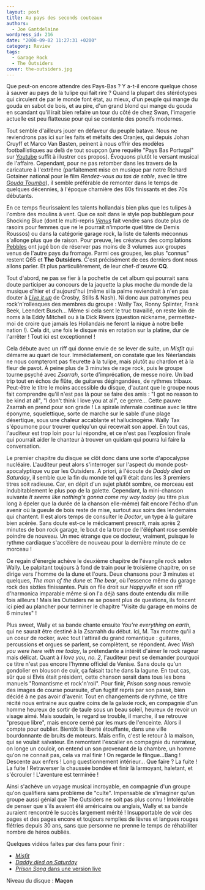 ```yaml
---
layout: post
title: Au pays des seconds couteaux
authors:
  - Joe Gantdelaine
wordpress_id: 216
date: "2008-09-02 11:27:31 +0200"
category: Review
tags:
  - Garage Rock
  - The Outsiders
cover: the-outsiders.jpg
---
```


Que peut-on encore attendre des Pays-Bas ? Y a-t-il encore quelque chose à
sauver au pays de la tulipe qui fait rire ? Quand la plupart des stéréotypes qui
circulent de par le monde font état, au mieux, d'un peuple qui mange du gouda en
sabot de bois, et au pire, d'un grand blond qui mange du gouda en scandant qu'il
irait bien refaire un tour du côté de chez Swan, l'imagerie actuelle est peu
flatteuse pour qui se contente des poncifs modernes.

Tout semble d'ailleurs jouer en défaveur du peuple batave. Nous ne reviendrons
pas ici sur les faits et méfaits des Oranjes, qui depuis Johan Cruyff et Marco
Van Basten, peinent à nous offrir des modèles footballistiques au delà de tout
soupçon (une requête "Pays Bas Portugal" sur [Youtube][1] suffit à illustrer ces
propos). Évoquons plutôt le versant musical de l'affaire. Cependant, pour ne pas
retomber dans les travers de la caricature à l'extrême (parfaitement mise en
musique par notre Richard Gotainer national pour le film _Rendez-vous au tas de
sable_, avec le titre [_Gouda Toumba_][2]), il semble préférable de remonter
dans le temps de quelques décennies, à l'époque charnière des 60s finissants et
des 70s débutants.

En ce temps fleurissaient les talents hollandais bien plus que les tulipes à
l'ombre des moulins à vent. Que ce soit dans le style pop bubblegum pour
Shocking Blue (dont le multi-repris [_Venus_][3] fait vendre sans doute plus de
rasoirs pour femmes que ne le pourrait n'importe quel titre de Demis Roussos) ou
dans la catégorie garage rock, la liste de talents méconnus s'allonge plus que
de raison. Pour preuve, les créateurs des compilations [Pebbles][4] ont jugé bon
de réserver pas moins de 3 volumes aux groupes venus de l'autre pays du fromage.
Parmi ces groupes, les plus "connus" restent Q65 et **The Outsiders**. C'est
précisément de ces derniers dont nous allons parler. Et plus particulièrement,
de leur chef-d'œuvre **CQ**.

Tout d'abord, ne pas se fier à la pochette de cet album qui pourrait sans doute
participer au concours de la jaquette la plus moche du monde de la musique
d'hier et d'aujourd'hui (même si la palme reviendrait à n'en pas douter à [_Live
it up_][5] de Crosby, Stills & Nash). Ni donc aux patronymes peu
rock'n'rollesques des membres du groupe : Wally Tax, Ronny Splinter, Frank Beek,
Leendert Busch… Même si cela sent le truc travaillé, on reste loin de noms à la
Eddy Mitchell ou à la Dick Rivers (question nickname, permettez-moi de croire
que jamais les Hollandais ne feront la nique à notre belle nation !). Cela dit,
une fois le disque mis en rotation sur la platine, dur de l'arrêter ! Tout ici
est exceptionnel !

Cela débute avec un riff qui donne envie de se lever de suite, un _Misfit_ qui
démarre au quart de tour. Immédiatement, on constate que les Néerlandais ne nous
compteront pas fleurette à la tulipe, mais plutôt au chardon et à la fleur de
pavot. À peine plus de 3 minutes de rage rock, puis le groupe tourne psyché avec
_Zsarrah_, sorte d'imprécation, de messe noire. Un bad trip tout en échos de
flûte, de guitares dégingandées, de rythmes tribaux. Peut-être le titre le moins
accessible du disque, d'autant que le groupe nous fait comprendre qu'il n'est
pas là pour se faire des amis : "I got no reason to be kind at all", "I don't
think I love you at all", ce genre… Cette pauvre Zsarrah en prend pour son
grade ! La spirale infernale continue avec le titre éponyme, squelettique, sorte
de marche sur le sable d'une plage désertique, sous une chaleur accablante et
hallucinogène. Wally Tax s'époumone pour trouver quelqu'un qui recevrait son
appel. En tout cas, l'auditeur est trop loin pour lui répondre, et ce n'est pas
l'explosion finale qui pourrait aider le chanteur à trouver un quidam qui pourra
lui faire la conversation.

Le premier chapitre du disque se clôt donc dans une sorte d'apocalypse
nucléaire. L'auditeur peut alors s'interroger sur l'aspect du monde
post-apocalyptique vu par les Outsiders. A priori, à l'écoute de _Daddy died on
Saturday_, il semble que la fin du monde tel qu'il était dans les 3 premiers
titres soit radieuse. Car, en dépit d'un sujet plutôt sombre, ce morceau est
indubitablement le plus pop de la galette. Cependant, la mini-chanson suivante
_It seems like nothing's gonna come my way today_ (au titre plus long à épeler
que la durée de la chanson elle-même) fait encore l'écho d'un avenir où la
gueule de bois reste de mise, surtout aux soirs des lendemains qui chantent. Il
est alors temps de consulter le _Doctor_, un type à la guitare bien acérée. Sans
doute est-ce le médicament prescrit, mais après 2 minutes de bon rock garage, le
bout de la trompe de l'éléphant rose semble poindre de nouveau. Un mec étrange
que ce docteur, vraiment, puisque le rythme cardiaque s'accélère de nouveau pour
la dernière minute de ce morceau !

Ce regain d'énergie achève le deuxième chapitre de l'évangile rock selon Wally.
Le palpitant toujours à fond de train pour le troisième chapitre, on se dirige
vers l'homme de la dune et l'ours. Deux chansons pour 3 minutes et quelques,
_The man of the dune_ et _The bear_, où l'essence même du garage rock des
sixties finissantes. Puis on file droit sur _Happyville_ et son riff d'harmonica
imparable même si on l'a déjà sans doute entendu dix mille fois ailleurs ! Mais
les Outsiders ne se posent plus de questions, ils foncent ici pied au plancher
pour terminer le chapitre "Visite du garage en moins de 6 minutes" !

Plus sweet, Wally et sa bande chante ensuite _You're everything on earth_, qui
ne saurait être destiné à la Zsarrahh du début. Ici, M. Tax montre qu'il a un
coeur de rocker, avec tout l'attirail du grand romantique : guitares,
percussions et orgues se parlent, se complètent, se répondent. Avec _Wish you
were here with me today_, la prétendante a intérêt d'aimer le rock rageur mais
délicat. Quant à _I love you, no. 2_, l'auditeur peut se demander pourquoi ce
titre n'est pas encore l'hymne officiel de Venise. Sans doute qu'un gondolier en
blouson de cuir, ça faisait tache dans la lagune. En tout cas, sûr que si Elvis
était président, cette chanson serait dans tous les bons manuels "Romantisme et
rock'n'roll". Pour finir, _Prison song_ nous renvoie des images de course
poursuite, d'un fugitif repris par son passé, bien décidé à ne pas avoir
d'avenir. Tout en changements de rythme, ce titre récité nous entraine aux
quatre coins de la galaxie rock, en compagnie d'un homme heureux de sortir de
taule sous un beau soleil, heureux de revoir un visage aimé. Mais soudain, le
regard se trouble, il marche, il se retrouve "presque libre", mais encore cerné
par les murs de l'enceinte. Alors il compte pour oublier. Bientôt la liberté
étouffante, dans une ville bourdonnante de bruits de moteurs. Mais enfin, c'est
le retour à la maison, qui se voulait salvateur. En remontant l'escalier en
compagnie du narrateur, on longe un couloir, on entend un son provenant de la
chambre, un homme qu'on ne connait pas, cela va mal finir ! On regarde le
flingue…Bang ! Descente aux enfers ! Long questionnement intérieur… Que faire ?
La fuite ! La fuite ! Retraverser la chaussée bondée et finir là larmoyant,
haletant, et s'écrouler ! L'aventure est terminée !

Ainsi s'achève un voyage musical incroyable, en compagnie d'un groupe qu'on
qualifiera sans problème de "culte". Impensable de s'imaginer qu'un groupe aussi
génial que The Outsiders ne soit pas plus connu ! Intolérable de penser que
s'ils avaient été américains ou anglais, Wally et sa bande auraient rencontré le
succès largement mérité ! Insupportable de voir des pages et des pages encore et
toujours remplies de lèvres et langues rouges flétries depuis 30 ans, sans que
personne ne prenne le temps de réhabiliter nombre de héros oubliés.

Quelques vidéos faites par des fans pour finir :

- [_Misfit_](http://fr.youtube.com/watch?v=rgZpQPG6dvs)
- [_Daddy died on Saturday_](http://fr.youtube.com/watch?v=2L0k-TAQ6Ak)
- [_Prison Song_ dans une version live](http://fr.youtube.com/watch?v=x1xedf4ZMdk)

Niveau du disque : **Maçon**

[1]: https://fr.youtube.com/watch?v=5h-sqN1Gm5I
[2]: http://www.deezer.com/track/874717
[3]: http://www.deezer.com/track/100939
[4]: http://en.wikipedia.org/wiki/Pebbles_series
[5]: http://en.wikipedia.org/wiki/Image:Liveitup.jpg
